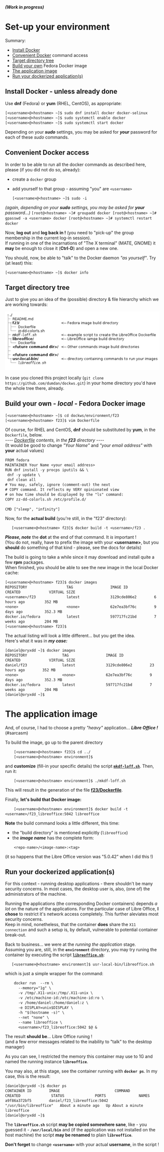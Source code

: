 ﻿***(Work in progress)***
# Set-up your environment
Summary:
- [Install Docker](#install-docker)
- [Convenient Docker](#convenient-docker) command access
- [Target directory tree](#target-directory-tree)
- [Build your own](#build-your-own) Fedora Docker image
- [The application image](#the-application-image)
- [Run your dockerized application(s)](#run-your-dockerized-applications)

## Install Docker - unless already done
Use **dnf** (Fedora) or **yum** (RHEL, CentOS), as appropriate:  
   ```
   [<username>@<hostname> ~]$ sudo dnf install docker docker-selinux
   [<username>@<hostname> ~]$ sudo systemctl enable docker
   [<username>@<hostname> ~]$ sudo systemctl start docker
   ```
Depending on your ***sudo*** settings, you may be asked for ***your*** password for each of these *sudo* commands.

## Convenient Docker access
In order to be able to run all the docker commands as described here, please (if you did not do so, already):
 * create a `docker` group
 * add yourself to that group - assuming "you" are `<username>` 

    ```
    [<username>@<hostname> ~]$ sudo -i
    ```
_(again, depending on your ***sudo*** settings, you may be asked for ***your*** password...)_
    ```
    [root@<hostname> ~]# groupadd docker
    [root@<hostname> ~]# gpasswd -a <username> docker
    [root@<hostname> ~]# systemctl restart docker
    ```
    
Now, **log out** and **log back in !** (you need to "pick-up" the group membership in the current log-in session).  
If running in one of the incarnations of "The X terminal" (MATE, GNOME) it **may** be enough to close it (**Ctrl-D**) and open a new one.  

You should, now, be able to "talk" to the Docker daemon _"as yourself"_. Try (at least) this:

   ```
   [<username>@<hostname> ~]$ docker info
   ```
## Target directory tree
Just to give you an idea of the (possible) directory & file hierarchy which we are working towards:  

![dir. tree](../tree01.png)

In case you cloned this project locally (`git clone https://github.com/dumdan/dockws.git`) in your home directory you'd have the whole tree there, already.

## Build your own - ***local*** - Fedora Docker image
   ```
   [<username>@<hostname> ~]$ cd dockws/environment/f23
   [<username>@<hostname> f23]$ vim Dockerfile
   ```
Of course, for RHEL and CentOS, **dnf** should be substituted by **yum**, in the `Dockerfile`, below.  
_---- [Dockerfile](f23/Dockerfile) contents, in the **f23** directory ----_  
(It would be good to change _"Your Name"_ and _"your email address"_ with **your** actual values)
   ```
   FROM fedora
   MAINTAINER Your Name <your email address>
   RUN dnf install -y procps iputils && \
   	dnf -y update \
   	dnf clean all
   # You may, safely, ignore (comment-out) the next
   # COPY command. It reflects my VERY opinionated view
   # on how time should be displayed by the "ls" command:
   COPY zz-dd-colorls.sh /etc/profile.d/
   
   CMD ["sleep", "infinity"]
   ```
Now, for the **actual build** (you're still, in the "f23" directory):
```
   [<username>@<hostname> f23]$ docker build -t <username>/f23 .
```
***Please, note*** the **dot** at the end of that command. It _is_ important !  
(You do not, really, have to prefix the image with your **\<username\>**, but you **should** do something of that kind - please, see the docs for details)

The build is going to take a while since it may download and install quite a few __rpm__ packages.  
When finished, you should be able to see the new image in the local Docker cache:
```
[<username>@<hostname> f23]$ docker images
REPOSITORY                  TAG                 IMAGE ID            CREATED             VIRTUAL SIZE
<username>/f23              latest              3129cde806e2        6 hours ago         352 MB
<none>                      <none>              62e7ea3bf76c        9 days ago          352.3 MB
docker.io/fedora            latest              597717fc21bd        7 weeks ago         204 MB
[<username>@<hostname> f23]$ 
```
The actual listing will look a little different... but you get the idea.  
Here's what it was in ***my case:***
```
[daniel@oryxdd ~]$ docker images
REPOSITORY                TAG                 IMAGE ID            CREATED             VIRTUAL SIZE
daniel/f23                latest              3129cde806e2        23 hours ago        352 MB
<none>                    <none>              62e7ea3bf76c        9 days ago          352.3 MB
docker.io/fedora          latest              597717fc21bd        7 weeks ago         204 MB
[daniel@oryxdd ~]$ 
```

# The application image
And, of course, I had to choose a pretty _"heavy"_ application... ***Libre Office !***  
(#sarcasm)

To build the image, go up to the parent directory
```
	[<username>@<hostname> f23]$ cd ../
	[<username>@<hostname> environment]$ 
```
and **customize** (fill-in your specific details) the script [**`mkdf-loff.sh`**](./mkdf-loff.sh).
Then, run it:
```
	[<username>@<hostname> environment]$ ./mkdf-loff.sh
```
This will result in the generation of the file [**f23/Dockerfile**](f23/Dockerfile).

Finally, **let's build that Docker image:**
```
	[<username>@<hostname> environment]$ docker build -t <username>/f23_libreoffice:5042 libreoffice
```

**Note** the build command looks a little different, this time:
- the "build directory" is mentioned explicitly (`libreoffice`)
- the ***image name*** has the complete form:  
```
    <repo-name>/<image-name>:<tag>
```
(it so happens that the Libre Office version was "5.0.42" when I did this !)

## Run your dockerized application(s)
For this context - running desktop  applications - there shouldn't be many security concerns. In most cases, the desktop user is, also, (one of) the administrators of the machine.

Running the applications (the corresponding Docker containers) depends _a lot_ on the nature of the applications.
For the particular case of Libre Office, __I chose__ to restrict it's network access completely. This further aleviates most security concerns.  
Keep in mind, nonetheless, that the container **does** share the `X11 connection` and such a setup is, by default, vulnerable to potential container break-out.

Back to business... we were at the _running the application_ stage.  
Assuming you are, still, in the **`environment`** directory, you may try runing the container by executing the script [**`libreoffice.sh`**](./usr-local-bin/libreoffice.sh):

```
   [<username>@<hostname> environment]$ usr-local-bin/libreoffice.sh
```
which is just a simple wrapper for the command:

``` 
    docker run  --rm \
      --memory="1g" \
      -v /tmp/.X11-unix:/tmp/.X11-unix \
      -v /etc/machine-id:/etc/machine-id:ro \
      -v /home/daniel:/home/daniel:z \
      -e DISPLAY=unix$DISPLAY \
      -h "$(hostname -s)" \
      --net "none" \
      --name libreoffice \
      <username>/f23_libreoffice:5042 $@ &
```
   
The result **should be**... Libre Office runing !  
(and a few error messages related to the inability to "talk" to the desktop manager)

As you can see, I restricted the memory this container may use to 1G and named the running instance **`libreoffice`**.

You may also, at this stage, see the container running with **`docker ps`**. In my case, this is the result:
```
[daniel@oryxdd ~]$ docker ps
CONTAINER ID        IMAGE                         COMMAND                  CREATED              STATUS              PORTS               NAMES
a9f86a372bf5        daniel/f23_libreoffice:5042   "/usr/bin/libreoffice"   About a minute ago   Up About a minute                       libreoffice
[daniel@oryxdd ~]$ 
```
The **`libreoffice.sh`** script **may be copied somewhere sane**, like - you guessed it - **`/usr/local/bin`** and (if the application was not installed on the host machine) the script **may be renamed** to plain **`libreoffice`**.

**Don't forget** to change **`<username>`** with your actual **username**, in the script !


